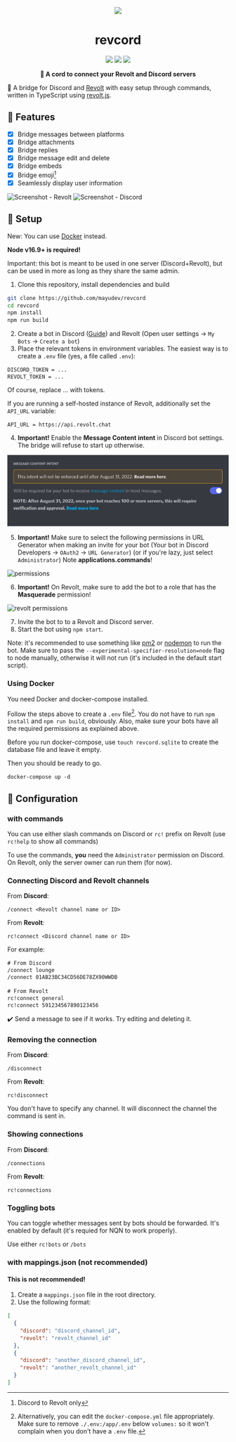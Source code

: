 <p align="center">
  <img src="docs/revcord.png" width="64px" />
</p>

<h1 align="center">revcord</h1>
<p align="center">
  <img src="https://img.shields.io/github/v/release/mayudev/revcord?style=for-the-badge">
  <img src="https://img.shields.io/github/license/mayudev/revcord?style=for-the-badge">
  <img src="https://img.shields.io/github/languages/top/mayudev/revcord?style=for-the-badge">
</p>

<p align="center"><b>🌉 A cord to connect your Revolt and Discord servers</b></p>

🔗 A bridge for Discord and [Revolt](https://revolt.chat) with easy setup through commands, written in TypeScript using [revolt.js](https://github.com/revoltchat/revolt.js).

## 📔 Features
- [x] Bridge messages between platforms
- [x] Bridge attachments
- [x] Bridge replies
- [x] Bridge message edit and delete
- [x] Bridge embeds
- [x] Bridge emoji[^1] 
- [x] Seamlessly display user information

[^1]: Discord to Revolt only

![Screenshot - Revolt](docs/discord.png) ![Screenshot - Discord](docs/revolt.png)

## 🔩 Setup

New: You can use [Docker](#using-docker) instead.

**Node v16.9+ is required!**

Important: this bot is meant to be used in one server (Discord+Revolt), but can be used in more as long as they share the same admin.

1. Clone this repository, install dependencies and build
```sh
git clone https://github.com/mayudev/revcord
cd revcord
npm install
npm run build
```
2. Create a bot in Discord ([Guide](https://discordjs.guide/preparations/setting-up-a-bot-application.html#creating-your-bot)) and Revolt (Open user settings -> `My Bots` -> `Create a bot`)
3. Place the relevant tokens in environment variables. The easiest way is to create a `.env` file (yes, a file called `.env`):
```
DISCORD_TOKEN = ...
REVOLT_TOKEN = ...
```
Of course, replace ... with tokens.

If you are running a self-hosted instance of Revolt, additionally set the `API_URL` variable:
```
API_URL = https://api.revolt.chat
```

4. **Important!** Enable the **Message Content intent** in Discord bot settings. The bridge will refuse to start up otherwise.

![message content intent](docs/intent.png)

5. **Important!** Make sure to select the following permissions in URL Generator when making an invite for your bot (Your bot in Discord Developers -> `OAuth2` -> `URL Generator`) (or if you're lazy, just select `Administrator`) Note **applications.commands**!
   
![permissions](docs/permissions.png)

6. **Important!** On Revolt, make sure to add the bot to a role that has the **Masquerade** permission!

![revolt permissions](docs/mask.png)

7. Invite the bot to to a Revolt and Discord server.
8. Start the bot using `npm start`.

Note: it's recommended to use something like [pm2](https://pm2.keymetrics.io/) or [nodemon](https://nodemon.io/) to run the bot. Make sure to pass the `--experimental-specifier-resolution=node` flag to node manually, otherwise it will not run (it's included in the default start script).

### Using Docker

You need Docker and docker-compose installed.

Follow the steps above to create a `.env` file[^2]. You do not have to run `npm install` and `npm run build`, obviously. Also, make sure your bots have all the required permissions as explained above.

Before you run docker-compose, use `touch revcord.sqlite` to create the database file and leave it empty.

Then you should be ready to go.

```
docker-compose up -d
```

[^2]: Alternatively, you can edit the `docker-compose.yml` file appropriately. Make sure to remove `./.env:/app/.env` below `volumes:` so it won't complain when you don't have a `.env` file.


## 🔧 Configuration

### with commands

You can use either slash commands on Discord or `rc!` prefix on Revolt (use `rc!help` to show all commands)

To use the commands, **you** need the `Administrator` permission on Discord. On Revolt, only the server owner can run them (for now).

### Connecting Discord and Revolt channels 

From **Discord**:
```
/connect <Revolt channel name or ID>
```

From **Revolt**:
```
rc!connect <Discord channel name or ID>
```

For example:
```
# From Discord
/connect lounge
/connect 01AB23BC34CD56DE78ZX90WWDB

# From Revolt
rc!connect general
rc!connect 591234567890123456
```

✔️ Send a message to see if it works. Try editing and deleting it.

### Removing the connection

From **Discord**:
```
/disconnect
```

From **Revolt**:
```
rc!disconnect
```

You don't have to specify any channel. It will disconnect the channel the command is sent in.

### Showing connections

From **Discord**:
```
/connections
```

From **Revolt**:
```
rc!connections
```

### Toggling bots

You can toggle whether messages sent by bots should be forwarded. It's enabled by default (it's requied for NQN to work properly).

Use either `rc!bots` or `/bots`

### with mappings.json (not recommended)

#### This is not recommended!

1. Create a `mappings.json` file in the root directory.
2. Use the following format:
```json
[
  {
    "discord": "discord_channel_id",
    "revolt": "revolt_channel_id"
  },
  {
    "discord": "another_discord_channel_id",
    "revolt": "another_revolt_channel_id"
  }
]
```
